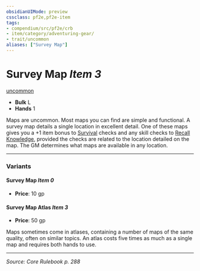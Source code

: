 ```yaml
---
obsidianUIMode: preview
cssclass: pf2e,pf2e-item
tags:
- compendium/src/pf2e/crb
- item/category/adventuring-gear/
- trait/uncommon
aliases: ["Survey Map"]
---
```

# Survey Map *Item 3*  
[uncommon](rules/traits/uncommon.md "Uncommon Rarity Trait")  

- **Bulk** L
- **Hands** 1

Maps are uncommon. Most maps you can find are simple and functional. A survey map details a single location in excellent detail. One of these maps gives you a +1 item bonus to [Survival](compendium/skills.md#Survival) checks and any skill checks to [Recall Knowledge](rules/actions/recall-knowledge.md), provided the checks are related to the location detailed on the map. The GM determines what maps are available in any location.

---

### Variants

#### Survey Map *Item 0*

- **Price**: 10 gp

#### Survey Map Atlas *Item 3*

- **Price**: 50 gp

Maps sometimes come in atlases, containing a number of maps of the same quality, often on similar topics. An atlas costs five times as much as a single map and requires both hands to use.

---
*Source: Core Rulebook p. 288*